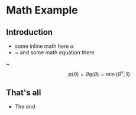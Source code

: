 # Math Example 
	
## Introduction

- some inline math here $\alpha$
- ~ and some math equation there

~  $$p(\theta) = \theta q(\theta) = \min \{ \theta^\gamma , 1 \}$$

## That's all

  - The end
